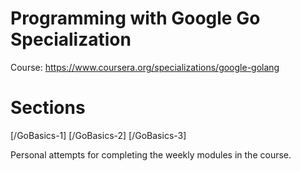 # Programming with Google Go Specialization

Course: https://www.coursera.org/specializations/google-golang

# Sections
[/GoBasics-1]
[/GoBasics-2]
[/GoBasics-3]

Personal attempts for completing the weekly modules in the course.